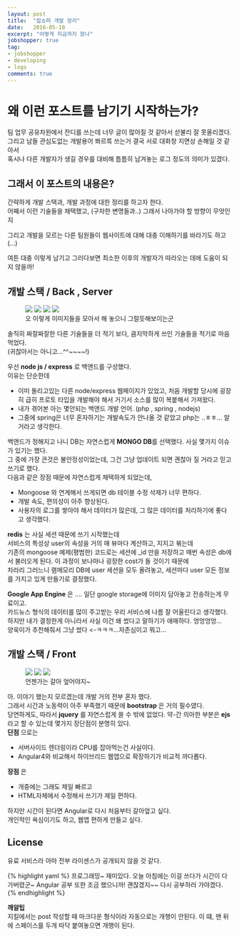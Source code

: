 ```yaml
---
layout: post
title:  "잡쇼퍼 개발 정리"
date:   2016-05-10
excerpt: "어떻게 지금까지 왔나"
jobshopper: true
tag:
- jobshopper
- developing
- logs
comments: true
---
```



# 왜 이런 포스트를 남기기 시작하는가?

팀 업무 공유차원에서 잔디를 쓰는데 너무 글이 많아질 것 같아서 섣불리 잘 못올리겠다.  
그리고 남들 관심도없는 개발용어 쫘르륵 쓰는거 결국 서로 대화창 지면상 손해일 것 같아서  
혹시나 다른 개발자가 생길 경우를 대비해 틈틈히 남겨놓는 로그 정도의 의미가 있겠다.  

## 그래서 이 포스트의 내용은?

간략하게 개발 스택과, 개발 과정에 대한 정리를 하고자 한다.  
어째서 이런 기술들을 채택했고, (구차한 변명들과..) 그래서 나아가야 할 방향이 무엇인지

그리고 개발을 모르는 다른 팀원들이 웹사이트에 대해 대충 이해하기를 바라기도 하고(...)  

여튼 대충 이렇게 남기고 그러다보면 최소한 이후의 개발자가 따라오는 데에 도움이 되지 않을까!

## 개발 스택 / Back , Server

<figure class="third">
	<img src="https://node-os.com/assets/images/nodejs.png">
	<img src="https://www.cert.gov.py/application/files/4814/8362/5066/mongod.png">
	<img src="https://glynrob.com/wp-content/uploads/redis_logo.png">
    <img src="https://www.pcmag.com/sm/pcmagus/photo/default/sean-golden-google-app-engine-logo_ft3h.jpg">
	<figcaption>오 이렇게 이미지들을 모아서 해 놓으니 그럴듯해보이는군</figcaption>
</figure>

솔직히 짜잘짜잘한 다른 기술들을 더 적기 보다, 큼지막하게 쓰인 기술들을 적기로 마음 먹었다.  
(귀찮아서는 아니고...^^~~~~!)  

우선 **node js / express** 로 백앤드를 구성했다.  
이유는 단순한데
* 이미 돌리고있는 다른 node/express 웹페이지가 있었고, 처음 개발할 당시에 굉장히 급히 프로토 타입을 개발해야 해서 거기서 소스를 많이 복붙해서 가져왔다.
* 내가 겪어본 아는 몇안되는 백앤드 개발 언어. (php , spring , nodejs)
* 그중에 spring은 너무 혼자하기는 개발속도가 안나올 것 같았고 php는 ..ㅎㅎ... 알거라고 생각한다.

백앤드가 정해지고 나니 DB는 자연스럽게 **MONGO DB**를 선택했다. 사실 몇가지 이슈가 있기는 했다.  
그 중에 가장 큰것은 불안정성이었는데, 그건 그냥 업데이트 되면 괜찮아 질 거라고 믿고 쓰기로 했다.  
다음과 같은 장점 때문에 자연스럽게 채택하게 되었는데,  
* Mongoose 와 연계해서 쓰게되면 db 테이블 수정 삭제가 너무 편하다.
* 개발 속도, 편의성이 아주 향상된다.
* 사용자의 로그를 쌓아야 해서 데이터가 많은데, 그 많은 데이터를 처리하기에 좋다고 생각했다.

**redis** 는 사실 세션 때문에 쓰기 시작했는데  
서비스의 특성상 user의 속성을 거의 매 뷰마다 계산하고, 지지고 볶는데  
기존의 mongoose 예제(평범한) 코드로는 세션에 \_id 만을 저장하고 매번 속성은 db에서 불러오게 된다.
이 과정이 보나마나 굉장한 cost가 들 것이기 때문에  
차라리 그러느니 램메모리 DB에 user 세션을 모두 올려놓고, 세션마다 user 모든 정보를 가지고 있게 만들기로 결정했다.  

**Google App Engine** 은 .... 일단 google storage에 이미지 담아놓고 전송하는게 무료이고.  
카드뉴스 형식의 데이터를 많이 주고받는 우리 서비스에 나름 잘 어울린다고 생각했다.  
하지만 내가 결정한게 아니라서 사실 이건 왜 썼다고 말하기가 애매하다. 엉엉엉엉...  
양욱이가 추천해줘서 그냥 썼다 <-ㅋㅋㅋ...자존심이고 뭐고...


## 개발 스택 / Front

<figure class="third">
    <img src="http://d3jx7kyaz22lna.cloudfront.net/wp-content/uploads/2014/12/logo-ejs.jpg">
    <img src="https://site2img-api.herokuapp.com/parse/files/MqX4RIjBpnVgUg9lRrxmWRsDVmqR5SCOaYmnSpnx/2ba43291aa42c2e1e11e268e780a5e96_img.png">
    <img src="https://wikiprogramming.org/wp-content/uploads/2016/10/jquery-icon.png">
	<figcaption>언젠가는 갈아 엎어야지~</figcaption>
</figure>

아. 이야기 했는지 모르겠는데 개발 거의 전부 혼자 했다.  
그래서 시간과 노동력이 아주 부족했기 때문에 **bootstrap** 은 거의 필수였다.  
당연하게도, 따라서 **jquery** 를 자연스럽게 쓸 수 밖에 없었다.
약-간 의아한 부분은 **ejs** 라고 할 수 있는데 몇가지 장단점이 분명히 있다.  
**단점** 으로는
* 서버사이드 렌더링이라 CPU를 잡아먹는건 사실이다.
* Angular4와 비교해서 하이브리드 웹앱으로 확장하기가 비교적 까다롭다.  

**장점** 은
* 개중에는 그래도 제일 빠르고
* HTML자체에서 수정해서 쓰기가 제일 편하다.

하지만 시간이 된다면 Angular로 다시 처음부터 갈아엎고 싶다.  
개인적인 욕심이기도 하고, 웹앱 편하게 만들고 싶다.

## License

유료 서비스라 아마 전부 라이센스가 공개되지 않을 것 같다.

{% highlight yaml %}
프로그래밍~ 재미있다.
오늘 아침에는 이걸 쓰다가 시간이 다 가버렸군~
Angular 공부 또한 조금 했으니까! 괜찮겠지~~
다시 공부하러 가야겠다.
{% endhighlight %}

**깨알팁**  
지킬에서는 post 작성할 때 마크다운 형식이라 자동으로는 개행이 안된다.
이 떄, 맨 뒤에 스페이스를 두개 따닥 붙여놓으면 개행이 된다.


<!-- ![Moon Homepage](https://cloud.githubusercontent.com/assets/754514/14509720/61c61058-01d6-11e6-93ab-0918515ecd56.png)    

<center><b>Moon</b> is a minimal, one column jekyll theme.</center>

 I'm not a developer or designer. And I don't add footer to show who did this theme. If you like this theme or using it, please give a **star** for motivation, It makes me happy.

<iframe src="https://ghbtns.com/github-btn.html?user=TaylanTatli&repo=Moon&type=star&count=true&size=large" frameborder="0" scrolling="0" width="160px" height="30px"></iframe>    

## Installation
* Fork the [Moon repo](https://github.com/TaylanTatli/Moon/fork)
* Edit `_config.yml` file.
* Remove sample posts from `_posts` folder and add yours.
* Edit `index.md` file in `about` folder.
* Change repo name to `YourUserName.github.io`    

That's all.

## Preview

{% capture images %}
	https://cloud.githubusercontent.com/assets/754514/14509716/61ac6c8e-01d6-11e6-879f-8308883de790.png
	https://cloud.githubusercontent.com/assets/754514/14509717/61ad05ae-01d6-11e6-85ae-5a817dd8763b.png
	https://cloud.githubusercontent.com/assets/754514/14509714/61a89708-01d6-11e6-8fcd-74b002a060df.png
{% endcapture %}
{% include gallery images=images caption="Screenshots of Moon Theme" cols=3 %}

---

{% capture images %}
	https://cloud.githubusercontent.com/assets/754514/14509718/61b09a20-01d6-11e6-8da1-4202ae4d83cd.png
	https://cloud.githubusercontent.com/assets/754514/14509715/61aa9d00-01d6-11e6-81a6-c6837edf2e84.png
{% endcapture %}
{% include gallery images=images caption="Moon Theme on Small Screen Size" cols=2 %}      

See a [live version of Moon](http://taylantatli.github.io/Moon) hosted on GitHub.      

## Site Setup
A quick checklist of the files you’ll want to edit to get up and running.    

### Site Wide Configuration
`_config.yml` is your friend. Open it up and personalize it. Most variables are self explanatory but here's an explanation of each if needed:

#### title

The title of your site... shocker!

Example `title: My Awesome Site`

#### bio

The description to show on your homepage.

#### description

The description to use for meta tags and navigation menu.

#### url

Used to generate absolute urls in `sitemap.xml`, `feed.xml`, and for generating canonical URLs in `<head>`. When developing locally either comment this out or use something like `http://localhost:4000` so all assets load properly. *Don't include a trailing `/`*.

Examples:

{% highlight yaml %}
url: http://taylantatli.me/Moon
url: http://localhost:4000
url: //cooldude.github.io
url:
{% endhighlight %}

#### reading_time

Set true to show reading time for posts. And set `words_per_minute`, default is 200.

#### logo
Your site's logo. It will show on homepage and navigation menu. Also used for twitter meta tags.

#### background
Image for background. If you don't set it, color will be used as a background.

#### Google Analytics and Webmaster Tools

Google Analytics UA and Webmaster Tool verification tags can be entered in `_config.yml`. For more information on obtaining these meta tags check [Google Webmaster Tools](http://support.google.com/webmasters/bin/answer.py?hl=en&answer=35179) and [Bing Webmaster Tools](https://ssl.bing.com/webmaster/configure/verify/ownership) support.

#### MathJax
It's enabled. But if you don't want to use it. Set it false in  `_config.yml`.

#### Disqus Comments
Set your disqus shortname in `_config.yml` to use comments.

---

### Navigation Links

To set what links appear in the top navigation edit `_data/navigation.yml`. Use the following format to set the URL and title for as many links as you'd like. *External links will open in a new window.*

{% highlight yaml %}
- title: Home
  url: /

- title: Blog
  url: /blog/

- title: Projects
  url: /projects/

- title: About
  url: /about/

- title: Moon
  url: http://taylantatli.me/Moon
{% endhighlight %}

---

## Layouts and Content

Moon Theme use [Jekyll Compress](https://github.com/penibelst/jekyll-compress-html) to compress html output. But it can cause errors if you use "linenos" (line numbers). I suggest don't use line numbers for codes, because it won't look good with this theme, also i didn't give a proper style for them. If you insist to use line numbers, just remove `layout: compress` string from layouts. It will disable compressing.

### Feature Image

You can set feature image per post. Just add `feature: some link` to your post's front matter.

```
feature: /assets/img/some-image.png
or
feaure: http://example.com/some-image.png
```    
 This also will be used for twitter card:

![Moon Twitter Card](https://cloud.githubusercontent.com/assets/754514/14509719/61c5751c-01d6-11e6-8c29-ce8ccad149bf.png)

### Comments
To show disqus comments for your post add `comments: true` to your post's front matter.

---

## Questions?

Found a bug or aren't quite sure how something works? By all means [file a GitHub Issue](https://github.com/TaylanTatli/Moon/issues/new). And if you make something cool with this theme feel free to let me know.

---

## License

This theme is free and open source software, distributed under the MIT License. So feel free to use this Jekyll theme on your site without linking back to me or including a disclaimer. -->
